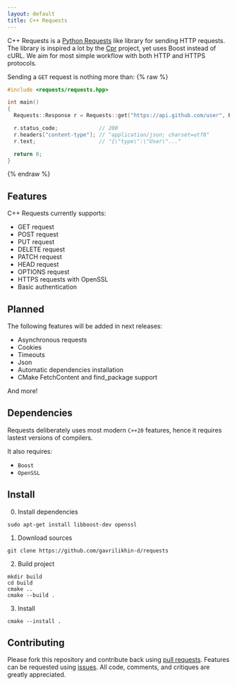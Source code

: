 ```yaml
---
layout: default
title: C++ Requests
---
```


C++ Requests is a [Python Requests](https://github.com/psf/requests) like library for sending HTTP requests. The library is inspired a lot by the [Cpr](https://github.com/whoshuu/cpr) project, yet uses Boost instead of cURL. We aim for most simple workflow with both HTTP and HTTPS protocols.

Sending a `GET` request is nothing more than:
{% raw %}
```c++
#include <requests/requests.hpp>

int main()
{
  Requests::Response r = Requests::get("https://api.github.com/user", Requests::Auth{"user", "pass"});

  r.status_code;             // 200
  r.headers["content-type"]; // "application/json; charset=utf8"
  r.text;                    // "{\"type\":\"User\"..."

  return 0;
}
```
{% endraw %}

## Features

C++ Requests currently supports:

* GET request
* POST request 
* PUT request 
* DELETE request 
* PATCH request 
* HEAD request 
* OPTIONS request
* HTTPS requests with OpenSSL
* Basic authentication

## Planned

The following features will be added in next releases:

* Asynchronous requests
* Cookies
* Timeouts
* Json
* Automatic dependencies installation
* CMake FetchContent and find_package support

And more!

## Dependencies

Requests deliberately uses most modern `C++20` features, hence it requires lastest versions of compilers.

It also requires:
- `Boost`
- `OpenSSL`

## Install

0. Install dependencies
```
sudo apt-get install libboost-dev openssl
```

1. Download sources
```
git clone https://github.com/gavrilikhin-d/requests
```

2. Build project
```
mkdir build
cd build
cmake ..
cmake --build .
```

3. Install
```
cmake --install .
```

## Contributing
Please fork this repository and contribute back using [pull requests](https://github.com/gavrilikhin-d/requests/pulls). Features can be requested using [issues](https://github.com/gavrilikhin-d/requests/issues). All code, comments, and critiques are greatly appreciated.

